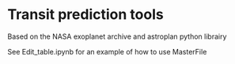 # Transit prediction tools

Based on the NASA exoplanet archive and astroplan python librairy

See Edit_table.ipynb for an example of how to use MasterFile